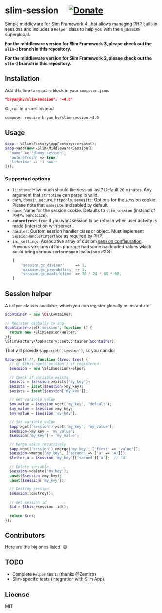 # slim-session &nbsp;&nbsp;&nbsp; [![Donate][paybtn]][paylnk]

Simple middleware for [Slim Framework 4][slim], that allows managing PHP
built-in sessions and includes a `Helper` class to help you with the `$_SESSION`
superglobal.

**For the middleware version for Slim Framework 3, please check out the `slim-3`
branch in this repository.**

**For the middleware version for Slim Framework 2, please check out the `slim-2`
branch in this repository.**

## Installation

Add this line to `require` block in your `composer.json`:

```json
"bryanjhv/slim-session": "~4.0"
```

Or, run in a shell instead:

```sh
composer require bryanjhv/slim-session:~4.0
```

## Usage

```php
$app = \Slim\Factory\AppFactory::create();
$app->add(new \Slim\Middleware\Session([
  'name' => 'dummy_session',
  'autorefresh' => true,
  'lifetime' => '1 hour'
]));
```

### Supported options

- `lifetime`: How much should the session last? Default `20 minutes`. Any
  argument that `strtotime` can parse is valid.
- `path`, `domain`, `secure`, `httponly`, `samesite`: Options for the session
  cookie. Please note that `samesite` is disabled by default.
- `name`: Name for the session cookie. Defaults to `slim_session` (instead of
  PHP's `PHPSESSID`).
- **`autorefresh`**: `true` if you want session to be refresh when user activity
  is made (interaction with server).
- `handler`: Custom session handler class or object. Must implement
  `SessionHandlerInterface` as required by PHP.
- `ini_settings`: Associative array of custom [session configuration][sesscfg].
  Previous versions of this package had some hardcoded values which could bring
  serious performance leaks (see #30):
  ```php
  [
      'session.gc_divisor'     => 1,
      'session.gc_probability' => 1,
      'session.gc_maxlifetime' => 30 * 24 * 60 * 60,
  ]
  ```

## Session helper

A `Helper` class is available, which you can register globally or instantiate:

```php
$container = new \DI\Container;

// Register globally to app
$container->set('session', function () {
  return new \SlimSession\Helper;
});
\Slim\Factory\AppFactory::setContainer($container);
```

That will provide `$app->get('session')`, so you can do:

```php
$app->get('/', function ($req, $res) {
  // or $this->get('session') if registered
  $session = new \SlimSession\Helper;

  // Check if variable exists
  $exists = $session->exists('my_key');
  $exists = isset($session->my_key);
  $exists = isset($session['my_key']);

  // Get variable value
  $my_value = $session->get('my_key', 'default');
  $my_value = $session->my_key;
  $my_value = $session['my_key'];

  // Set variable value
  $app->get('session')->set('my_key', 'my_value');
  $session->my_key = 'my_value';
  $session['my_key'] = 'my_value';

  // Merge value recursively
  $app->get('session')->merge('my_key', ['first' => 'value']);
  $session->merge('my_key', ['second' => ['a' => 'A']]);
  $letter_a = $session['my_key']['second']['a'];  // "A"

  // Delete variable
  $session->delete('my_key');
  unset($session->my_key);
  unset($session['my_key']);

  // Destroy session
  $session::destroy();

  // Get session id
  $id = $this->session::id();

  return $res;
});
```

## Contributors

[Here][contributors] are the big ones listed. :smile:

## TODO

- Complete `Helper` tests. (thanks @Zemistr)
- Slim-specific tests (integration with Slim App).

## License

MIT

[slim]: https://www.slimframework.com/docs/v4/
[sesscfg]: https://www.php.net/manual/en/session.configuration.php
[contributors]: https://github.com/bryanjhv/slim-session/graphs/contributors
[paybtn]: https://www.paypalobjects.com/en_US/i/btn/btn_donate_SM.gif
[paylnk]:
  https://www.paypal.com/cgi-bin/webscr?cmd=_s-xclick&hosted_button_id=DVB7SSMVSHGTN
